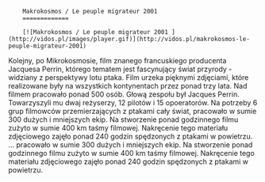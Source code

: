 
        Makrokosmos / Le peuple migrateur 2001 
        =============
        
        [![Makrokosmos / Le peuple migrateur 2001 ](http://vidos.pl/images/player.gif)](http://vidos.pl/makrokosmos-le-peuple-migrateur-2001)
        
        
 Kolejny, po Mikrokosmosie, film znanego francuskiego producenta Jacquesa Perrin, którego tematem jest fascynujący świat przyrody - widziany z perspektywy lotu ptaka. Film urzeka pięknymi zdjęciami, które realizowane były na wszystkich kontynentach przez ponad trzy lata. Nad filmem pracowało ponad 500 osób. Głową zespołu był Jacques Perrin. Towarzyszyli mu dwaj reżyserzy, 12 pilotów i 15 opoeratorów. Na potrzeby 6 grup filmowców przemierzających z ptakami cały świat, pracowało w sumie 300 dużych i mniejszych ekip. Na stworzenie ponad godzinnego filmu zużyto w sumie 400 km taśmy filmowej. Nakręcenie tego materiału zdjęciowego zajęło ponad 240 godzin spędzonych z ptakami w powietrzu.   ... pracowało w sumie 300 dużych i mniejszych ekip. Na stworzenie ponad godzinnego filmu zużyto w sumie 400 km taśmy filmowej. Nakręcenie tego materiału zdjęciowego zajęło ponad 240 godzin spędzonych z ptakami w powietrzu.
    